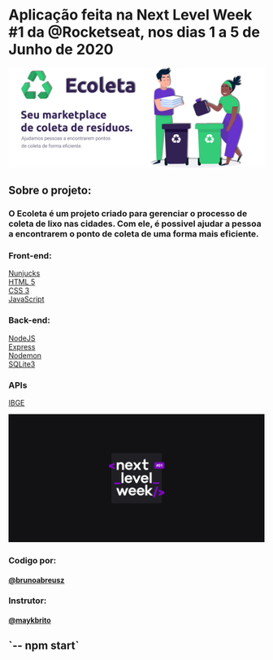 <h1>Aplicação feita na Next Level Week #1 da @Rocketseat, nos dias 1 a 5 de Junho de 2020</h1>


<img src="/public/assets/README/Next.png" alt="Nlw">



<h2>Sobre o projeto: <br><h3>O Ecoleta é um projeto criado para gerenciar o processo de coleta de lixo nas cidades. Com ele, é possivel ajudar a pessoa a encontrarem o ponto de coleta de uma forma mais eficiente.</h3></h2>

<h3>Front-end:</h3>
<p><a href="https://mozilla.github.io/nunjucks/">Nunjucks</a></br>
<a href="https://html.spec.whatwg.org/multipage/">HTML 5</a></br>
<a href="https://www.w3schools.com/Css/">CSS 3</a></br>
<a href="https://www.javascript.com/">JavaScript</a></p>

<h3>Back-end:</h3>
<p><a href="https://nodejs.org/en/">NodeJS</a></br>
<a href="https://expressjs.com/">Express</a></br>
<a href="https://www.npmjs.com/package/nodemon">Nodemon</a></br>
<a href="https://www.sqlite.org/index.html">SQLite3</a></p>

<h3>APIs</h3>

<p><a href="https://servicodados.ibge.gov.br/api/docs">IBGE</a></p>

<img src="/public/assets/README/nlw.png" alt=" Next Level Week">

<h3>Codigo por:</h3> <h4><a href="https://www.linkedin.com/in/bruno-de-abreu-de-souza-16842a1a7/">@brunoabreusz</a></h4>
<h3>Instrutor:</h3> <h4><a href="https://github.com/maykbrito">@maykbrito</a></h4>

<h2>`-- npm start`</h2>
